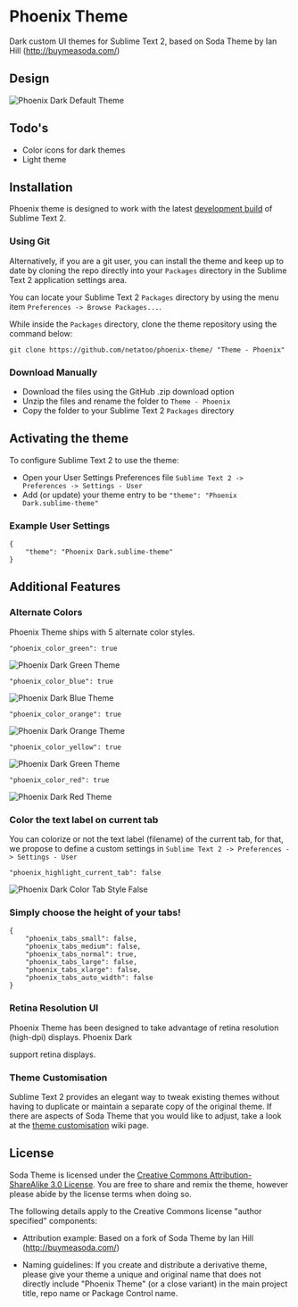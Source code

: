 # Phoenix Theme

Dark custom UI themes for Sublime Text 2, based on Soda Theme by Ian Hill (http://buymeasoda.com/)

## Design

![Phoenix Dark Default Theme](http://img268.imageshack.us/img268/3320/phoenixdark.png?v=1)

## Todo's

- Color icons for dark themes
- Light theme

## Installation

Phoenix theme is designed to work with the latest [development build](http://www.sublimetext.com/dev) of Sublime Text 2.

### Using Git

Alternatively, if you are a git user, you can install the theme and keep up to date by cloning the repo directly into your `Packages` directory in the Sublime Text 2 application settings area.

You can locate your Sublime Text 2 `Packages` directory by using the menu item `Preferences -> Browse Packages...`.

While inside the `Packages` directory, clone the theme repository using the command below:

    git clone https://github.com/netatoo/phoenix-theme/ "Theme - Phoenix"

### Download Manually

* Download the files using the GitHub .zip download option
* Unzip the files and rename the folder to `Theme - Phoenix`
* Copy the folder to your Sublime Text 2 `Packages` directory

## Activating the theme

To configure Sublime Text 2 to use the theme:

* Open your User Settings Preferences file `Sublime Text 2 -> Preferences -> Settings - User`
* Add (or update) your theme entry to be `"theme": "Phoenix Dark.sublime-theme"`

### Example User Settings

    {
        "theme": "Phoenix Dark.sublime-theme"
    }

## Additional Features

### Alternate Colors

Phoenix Theme ships with 5 alternate color styles.

    "phoenix_color_green": true

![Phoenix Dark Green Theme](http://img228.imageshack.us/img228/2007/phoenixdarkgreen.png?v=1)

    "phoenix_color_blue": true

![Phoenix Dark Blue Theme](http://img152.imageshack.us/img152/5929/phoenixdarkblue.png?v=1)

    "phoenix_color_orange": true

![Phoenix Dark Orange Theme](http://img803.imageshack.us/img803/2741/phoenixdarkorange.png?v=1)

    "phoenix_color_yellow": true

![Phoenix Dark Green Theme](http://img839.imageshack.us/img839/8550/phoenixdarkyellow.png?v=1)

    "phoenix_color_red": true

![Phoenix Dark Red Theme](http://img28.imageshack.us/img28/5171/phoenixdarkred.png?v=1)

### Color the text label on current tab

You can colorize or not the text label (filename) of the current tab, for that, we propose to define a custom settings in `Sublime Text 2 -> Preferences -> Settings - User`

    "phoenix_highlight_current_tab": false

![Phoenix Dark Color Tab Style False](http://img811.imageshack.us/img811/8628/phoenixhighlighttabfals.png?v=1)

### Simply choose the height of your tabs!

    {
        "phoenix_tabs_small": false,
        "phoenix_tabs_medium": false,
        "phoenix_tabs_normal": true,
        "phoenix_tabs_large": false,
        "phoenix_tabs_xlarge": false,
        "phoenix_tabs_auto_width": false
    }

### Retina Resolution UI

Phoenix Theme has been designed to take advantage of retina resolution (high-dpi) displays. Phoenix Dark<div></div> support retina displays.

### Theme Customisation

Sublime Text 2 provides an elegant way to tweak existing themes without having to duplicate or maintain a separate copy of the original theme. If there are aspects of Soda Theme that you would like to adjust, take a look at the [theme customisation](https://github.com/buymeasoda/soda-theme/wiki/Theme-customisation) wiki page.

## License

Soda Theme is licensed under the [Creative Commons Attribution-ShareAlike 3.0 License](http://creativecommons.org/licenses/by-sa/3.0/). You are free to share and remix the theme, however please abide by the license terms when doing so. 

The following details apply to the Creative Commons license "author specified" components:

* Attribution example: Based on a fork of Soda Theme by Ian Hill (http://buymeasoda.com/)

* Naming guidelines: If you create and distribute a derivative theme, please give your theme a unique and original name that does not directly include "Phoenix Theme" (or a close variant) in the main project title, repo name or Package Control name.